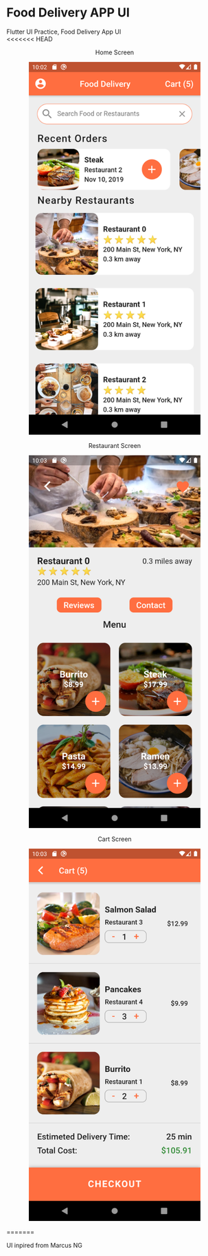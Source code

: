 # Food Delivery APP UI
Flutter UI Practice, Food Delivery App UI  
<<<<<<< HEAD



<!-- ![Home Screen](assets/screenshots/homescreen.png) -->

<div align="center">
<p align="center">Home Screen</p>
<img src="assets/screenshots/homescreen.png" width="400px" alt="homescreen"</img>
<p align="center">Restaurant Screen</p>
<img src="assets/screenshots/restourantscreen.png" width="400px" alt="restaurant_screen"</img>
<p align="center">Cart Screen</p>
<img src="assets/screenshots/cartscreen.png" width="400px" alt="cart_screen"</img>
</div>


<!-- ![Restaurant Screen](assets/screenshots/restourantscreen.png) -->
<!-- ![Cart Screen](assets/screenshots/cartscreen.png) -->




=======

UI inpired from Marcus NG

>>>>>>> 
